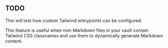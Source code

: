 ## TODO

This will test how custom Tailwind entrypoints can be configured.

This feature is useful when non-Markdown files in your vault contain Tailwind
CSS classnames and use them to dynamically generate Markdown content.
